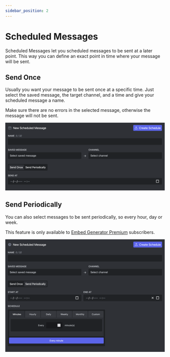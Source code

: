 ```yaml
---
sidebar_position: 2
---
```


# Scheduled Messages

Scheduled Messages let you scheduled messages to be sent at a later point. This way you can define an exact point in time where your message will be sent.

## Send Once

Usually you want your message to be sent once at a specific time. Just select the saved message, the target channel, and a time and give your scheduled message a name.

Make sure there are no errors in the selected message, otherwise the message will not be sent.

![Scheduled Messages Once](./scheduled-messages-once.png)

## Send Periodically

You can also select messages to be sent periodically, so every hour, day or week.

This feature is only available to [Embed Generator Premium](../premium) subscribers.

![Scheduled Messages Periodic](./scheduled-messages-periodic.png)
